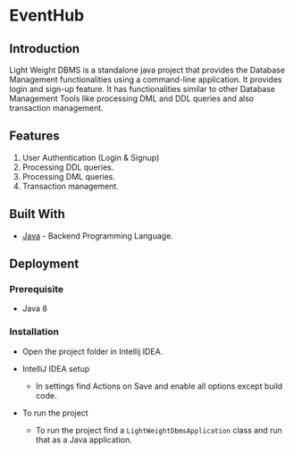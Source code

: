 # EventHub

## Introduction

Light Weight DBMS is a standalone java project that provides the Database Management functionalities using a command-line application. It provides login and sign-up feature. It has functionalities similar to other Database Management Tools like processing DML and DDL queries and also transaction management.

## Features

1. User Authentication (Login & Signup)
2. Processing DDL queries.
3. Processing DML queries.
4. Transaction management.

## Built With

- [Java](https://www.java.com/en/) - Backend Programming Language.

## Deployment

### Prerequisite

- Java 8

### Installation

- Open the project folder in Intellij IDEA.

- IntelliJ IDEA setup

  - In settings find Actions on Save and enable all options except build code.

- To run the project
  - To run the project find a `LightWeightDbmsApplication` class and run that as a Java application.
